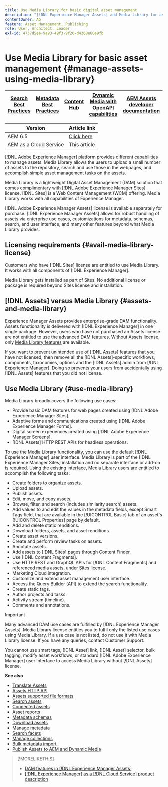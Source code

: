 ```yaml
---
title: Use Media Library for basic digital asset management
description: "[!DNL Experience Manager Assets] and Media Library for asset management."
contentOwner: AG
feature: Asset Management, Publishing
role: User, Architect, Leader
exl-id: 4737d5ee-9a93-49f3-9f20-d4368e60e9fb
---
```

<!--

Define Media Lib
Define req for it
Define use cases
Define what is not included

-->

# Use Media Library for basic asset management {#manage-assets-using-media-library}

| [Search Best Practices](/help/assets/search-best-practices.md) |[Metadata Best Practices](/help/assets/metadata-best-practices.md)|[Content Hub](/help/assets/product-overview.md)|[Dynamic Media with OpenAPI capabilities](/help/assets/dynamic-media-open-apis-overview.md)|[AEM Assets developer documentation](https://developer.adobe.com/experience-cloud/experience-manager-apis/)|
| ------------- | --------------------------- |---------|----|-----|

| Version | Article link |
| -------- | ---------------------------- |
| AEM 6.5  |    [Click here](https://experienceleague.adobe.com/docs/experience-manager-65/assets/administer/medialibrary.html?lang=en)                  |
| AEM as a Cloud Service     | This article         |

[!DNL Adobe Experience Manager] platform provides different capabilities to manage assets. Media Library allows the users to upload a small number of assets to the repository, search and use those in the webpages, and accomplish simple asset management tasks on the assets.

Media Library is a lightweight Digital Asset Management (DAM) solution that comes complimentary with [!DNL Adobe Experience Manager Sites] license. [!DNL Sites] is a Web Content Management (WCM) offering. Media Library works with all capabilities of Experience Manager.

[!DNL Adobe Experience Manager Assets] license is available separately for purchase. [!DNL Experience Manager Assets] allows for robust handling of assets via enterprise use cases, customizations for metadata, schemas, search, and user interface, and many other features beyond what Media Library provides.

## Licensing requirements {#avail-media-library-license}

Customers who have [!DNL Sites] license are entitled to use Media Library. It works with all components of [!DNL Experience Manager].

Media Library gets installed as part of Sites. No additional license or package is required beyond Sites license and installation.

## [!DNL Assets] versus Media Library {#assets-and-media-library}

Experience Manager Assets provides enterprise-grade DAM functionality. Assets functionality is delivered with [!DNL Experience Manager] in one single package. However, users who have not purchased an Assets license are not entitled to use the advanced DAM features. Without Assets license, only [Media Library features](#use-media-library) are available.

If you want to prevent unintended use of [!DNL Assets] features that you have not licensed, then remove all the [!DNL Assets]-specific workflows, components, taxonomies, options and the [!DNL Assets] admin from [!DNL Experience Manager]. Doing so prevents your users from accidentally using [!DNL Assets] features that you did not license.

## Use Media Library {#use-media-library}

Media Library broadly covers the following use cases:

* Provide basic DAM features for web pages created using [!DNL Adobe Experience Manager Sites].
* Adaptive forms and communications created using [!DNL Adobe Experience Manager Forms].
* Digital screen experiences created using [!DNL Adobe Experience Manager Screens].
* [!DNL Assets] HTTP REST APIs for headless operations.

<!-- TBD: Remove this after confirmation. May need to merge this list with the list provided by PMs.

* Static renditions

-->

To use the Media Library functionality, you can use the default [!DNL Experience Manager] user interface. Media Library is part of the [!DNL Experience Manager Sites] installation and no separate interface or add-on is required. Using the existing interface, Media Library users are entitled to accomplish the following tasks:

* Create folders to organize assets.
* Upload assets.
* Publish assets.
* Edit, move, and copy assets.
* Browse, filter, and search (includes similarity search) assets.
* Add values to and edit the values in the metadata fields, except Smart Tags field, that are available in the [!UICONTROL Basic] tab of an asset's [!UICONTROL Properties] page by default.
* Add and delete static renditions.
* Download folders, assets, and asset renditions.
* Create asset versions.
* Create and perform review tasks on assets.
* Annotate assets.
* Add assets to [!DNL Sites] pages through Content Finder.
* Use [!DNL Content Fragments].
* Use HTTP REST and GraphQL APIs for [!DNL Content Fragments] and referenced media assets, under Sites license.
* Marketing Cloud integration.
* Customize and extend asset management user interface.
* Access the Query Builder (API) to extend the search functionality.
* Create static tags.
* Author projects and tasks.
* Activity stream (timeline).
* Comments and annotations.

<!-- TBD: Define exactly which basic Assets workflow are available for use with Media Library?

As per PM, we must avoid stating such a list, as we do not have a list that makes sense in Cloud Service.
-->

>[!IMPORTANT]
>
>Many advanced DAM use cases are fulfilled by [!DNL Experience Manager Assets]. Media Library license entitles you to fulfil only the listed use cases using Media Library. If a use case is not listed, do not use it with Media Library license. If you have any queries, contact Customer Support.

You cannot use smart tags, [!DNL Asset] link, [!DNL Asset] selector, bulk tagging, modify asset workflows, or standard [!DNL Adobe Experience Manager] user interface to access Media Library without [!DNL Assets] license.

<!-- TBD: Add a CTA - how to contact Adobe for queries. -->

**See also**

* [Translate Assets](translate-assets.md)
* [Assets HTTP API](mac-api-assets.md)
* [Assets supported file formats](file-format-support.md)
* [Search assets](search-assets.md)
* [Connected assets](use-assets-across-connected-assets-instances.md)
* [Asset reports](asset-reports.md)
* [Metadata schemas](metadata-schemas.md)
* [Download assets](download-assets-from-aem.md)
* [Manage metadata](manage-metadata.md)
* [Search facets](search-facets.md)
* [Manage collections](manage-collections.md)
* [Bulk metadata import](metadata-import-export.md)
* [Publish Assets to AEM and Dynamic Media](/help/assets/publish-assets-to-aem-and-dm.md)

>[!MORELIKETHIS]
>
>* [DAM features in [!DNL Experience Manager Assets]](https://experienceleague.adobe.com/docs/experience-manager-cloud-service/assets/home.html)
>* [[!DNL Experience Manager] as a [!DNL Cloud Service] product description](https://helpx.adobe.com/legal/product-descriptions/adobe-experience-manager-cloud-service.html)
